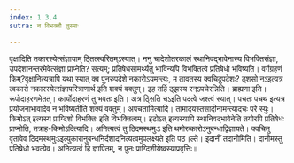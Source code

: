 ```yaml
---
index: 1.3.4
sutra: न विभक्तौ तुस्माः

---
```

  वृक्षादिति तकारस्येत्संज्ञायाम् ठ्तित्स्वरितम्ऽस्यात्। ननु चादेशोतरकालं स्थानिवद्भावेनास्य विभक्तिसंज्ञा, उपदेशानन्तरमेवेत्संज्ञा प्राप्नेति? सत्यम्; प्रतिषेधसामर्थ्यतु भाविन्यपि विभक्तित्वे प्रतिषेधो भविष्यति। वर्गग्रहणं किम्?वृक्षानित्यत्रापि यथा स्यात् क्व पुनरुपदेशे नकारोऽयमन्त्यः, म तावतस्य क्वचिदुपदेशः? ठ्शसो नऽइत्यत्र त्वकारो नकारस्येत्संज्ञापरित्राणार्थ इति शक्यं वक्तुम्। इह तर्हि ठ्झस्य रन्ऽपचेरन्निति। ब्राह्यणा इति। रूपोदाहरणमेतत्। कार्योदाहरणं तु भवतः इति। अत्र ठ्सिति चऽइति पदत्वे जश्त्वं स्यात्। पचतः पचथ इत्यत्र प्रयोजनाभावादेव न भविष्यतीति शक्यं वक्तुम्। अपचतामित्यादि। तामादयस्तसादीनामन्त्यादचः परे स्युः। किमोऽत् इत्यस्य प्राग्दिशो विभक्तिः इति विभक्तित्वम्। इटोऽत् इत्यस्यापि स्थानिवद्भावेनेति तयोरपि प्रतिषेधः प्राप्नोति, तत्राह-किमोऽदित्यादि। अनित्यत्वं तु ठिदमस्थमुःऽ इति थमोरुकारोऽनुबन्धाद्विज्ञायते। क्वचितु वृतावेव ठिदमस्थमुःऽइत्युकारानुबन्धनिर्दशादनित्यत्वमुपलक्ष्यते इति पठ।ल्ते। इदानीं तदानीमिति। दानीमस्तु प्रतिष्रेधो भवत्येव। अनित्यत्वं हि ज्ञापितम्, न पुनः प्राग्दिशीयेष्वस्याप्रवृत्तिः॥
